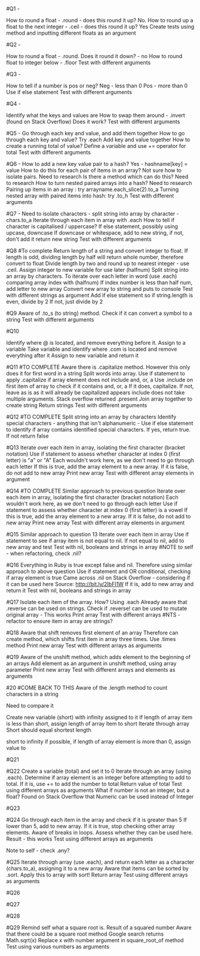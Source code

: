 #Q1 -

How to round a float - .round - does this round it up? No.
How to round up a float to the next integer - .ceil - does this round it up? Yes
Create tests using method and inputting different floats as an argument

#Q2 -

How to round a float - .round.
Does it round it down? - no
How to round float to integer below - .floor
Test with different arguments

#Q3 -

How to tell if a number is pos or neg?
Neg - less than 0
Pos - more than 0
Use if else statement
Test with different arguments

#Q4 -

Identify what the keys and values are
How to swap them around - .invert (found on Stack Overflow)
Does it work?
Test with different arguments

#Q5 -
Go through each key and value, and add them together
How to go through each key and value? Try .each
Add key and value together
How to create a running total of value? Define a variable and use += operator for total
Test with different arguments

#Q6 -
How to add a new key value pair to a hash? Yes - hashname[key] = value
How to do this for each pair of items in an array? Not sure how to isolate pairs. Need to research
Is there a method which can do this? Need to research
How to turn nested paired arrays into a hash? Need to research
Pairing up items in an array : try arrayname.each_slice(2).to_a
Turning nested array with paired items into hash: try .to_h
Test with different arguments

#Q7 -
Need to isolate characters - split string into array by character - chars.to_a
Iterate through each item in array with .each
How to tell if character is capitalised / uppercase? If else statement, possibly using upcase, downcase
If downcase or whitespace, add to new string, if not, don't add it
return new string
Test with different arguments

#Q8
#To complete
Return length of a string and convert integer to float.
If length is odd, dividing length by half will return whole number, therefore convert to float
Divide length by two and round up to nearest integer - use .ceil.
Assign integer to new variable for use later (halfnum)
Split string into an array by characters.
To iterate over each letter in word (use .each) comparing array index with (halfnum)
If index number is less than half num, add letter to new array
Convert new array to string and puts to console
Test with different strings as argument
Add if else statement so if string.length is even, divide by 2
If not, just divide by 2



#Q9
Aware of .to_s (to string) method. Check if it can convert a symbol to a string
Test with different arguments

#Q10

Identify where @ is located, and remove everything before it. Assign to a variable
Take variable and identify where .com is located and remove everything after it
Assign to new variable and return it

#Q11
#TO COMPLETE
Aware there is .capitalize method. However this only does it for first word in a string
Split words into array.
Use if statement to apply .capitalize if array element does not include and, or, a
Use .include on first item of array to check if it contains and, or, a
If it does, capitalize. If not, leave as is as it will already be capitalized
appears include does not take multiple arguments. Stack overflow returned .present
Join array together to create string
Return strings
Test with different arguments


#Q12
#TO COMPLETE
Split string into an array by characters
Identify special characters - anything that isn't alphanumeric -
Use if else statement to identify if array contains identified special characters.
If yes, return true. If not return false


#Q13
Iterate over each item in array, isolating the first character (bracket notation)
Use if statement to assess whether character at index 0 (first letter) is "a" or "A"
Each wouldn't work here, as we don't need to go through each letter
If this is true, add the array element to a new array.
If it is false, do not add to new array
Print new array
Test with different array elements in argument

#Q14
#TO COMPLETE
Similar approach to previous question
Iterate over each item in array, isolating the first character (bracket notation)
Each wouldn't work here, as we don't need to go through each letter
Use if statement to assess whether character at index 0 (first letter) is a vowel
If this is true, add the array element to a new array.
If it is false, do not add to new array
Print new array
Test with different array elements in argument

#Q15
Similar approach to question 13
Iterate over each item in array
Use if statement to see if array item is not equal to nil.
If not equal to nil, add to new array and test
Test with nil, booleans and strings in array
#NOTE to self - when refactoring, check .nil?

#Q16
Everything in Ruby is true except false and nil.
Therefore using similar approach to above question
Use if statement and OR conditional, checking if array element is true
Came across .nil on Stack Overflow - considering if it can be used here
Source: http://bit.ly/2IbFI1W
If it is, add to new array and return it
Test with nil, booleans and strings in array


#Q17
Isolate each item of the array. How? Using .each
Already aware that .reverse can be used on strings.
Check if .reverse! can be used to mutate original array - This works
Print array
Test with different arrays
#NTS - refactor to ensure item in array are strings?

#Q18
Aware that shift removes first element of an array
Therefore can create method, which shifts first item in array three times. Use .times method
Print new array
Test with different arrays as arguments

#Q19
Aware of the unshift method, which adds element to the beginning of an arrays
Add element as an argument in unshift method, using array parameter
Print new array
Test with different arrays and elements as arguments

#20
#COME BACK TO THIS
Aware of the .length method to count characters in a string

Need to compare it

Create new variable (short) with infinity assigned to it
If length of array item is less than short, assign length of array item to short
Iterate through array
Short should equal shortest length

short to infinity if possible, if length of array element is more than 0, assign value to

#Q21

#Q22
Create a variable (total) and set it to 0
Iterate through an array (using .each).
Determine if array element is an integer before attempting to add to total.
If it is, use += to add the number to total
Return value of total
Test using different arrays as arguments
What if number is not an integer, but a float? Found on Stack Overflow that Numeric can be used instead of Integer

#Q23

#Q24
Go through each item in the array and check if it is greater than 5
If lower than 5, add to new array.
If it is true, stop checking other array elements.
Aware of breaks in loops. Assess whether they can be used here. Result - this works
Test using different arrays as arguments


Note to self - check .any?

#Q25
Iterate through array (use .each), and return each letter as a character (chars.to_a), assigning it to a new array
Aware that items can be sorted by .sort. Apply this to array with sort!
Return array
Test using different arrays as arguments


#Q26

#Q27

#Q28

#Q29
Remind self what a square root is. Result of a squared number
Aware that there could be a square root method
Google search returns Math.sqrt(x)
Replace x with number argument in square_root_of method
Test using various numbers as arguments
